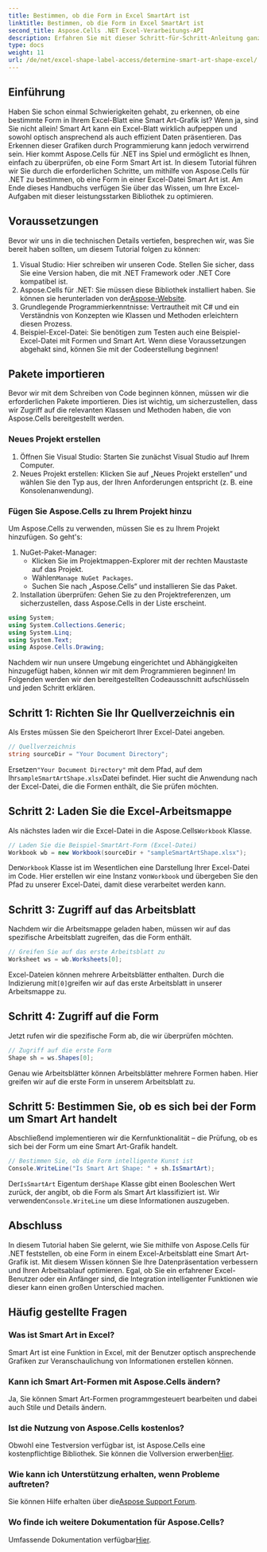 ```yaml
---
title: Bestimmen, ob die Form in Excel SmartArt ist
linktitle: Bestimmen, ob die Form in Excel SmartArt ist
second_title: Aspose.Cells .NET Excel-Verarbeitungs-API
description: Erfahren Sie mit dieser Schritt-für-Schritt-Anleitung ganz einfach, wie Sie mit Aspose.Cells für .NET prüfen, ob es sich bei einer Form in Excel um Smart Art handelt. Perfekt für die Automatisierung von Excel-Aufgaben.
type: docs
weight: 11
url: /de/net/excel-shape-label-access/determine-smart-art-shape-excel/
---
```

## Einführung
Haben Sie schon einmal Schwierigkeiten gehabt, zu erkennen, ob eine bestimmte Form in Ihrem Excel-Blatt eine Smart Art-Grafik ist? Wenn ja, sind Sie nicht allein! Smart Art kann ein Excel-Blatt wirklich aufpeppen und sowohl optisch ansprechend als auch effizient Daten präsentieren. Das Erkennen dieser Grafiken durch Programmierung kann jedoch verwirrend sein. Hier kommt Aspose.Cells für .NET ins Spiel und ermöglicht es Ihnen, einfach zu überprüfen, ob eine Form Smart Art ist. 
In diesem Tutorial führen wir Sie durch die erforderlichen Schritte, um mithilfe von Aspose.Cells für .NET zu bestimmen, ob eine Form in einer Excel-Datei Smart Art ist. Am Ende dieses Handbuchs verfügen Sie über das Wissen, um Ihre Excel-Aufgaben mit dieser leistungsstarken Bibliothek zu optimieren.
## Voraussetzungen
Bevor wir uns in die technischen Details vertiefen, besprechen wir, was Sie bereit haben sollten, um diesem Tutorial folgen zu können:
1. Visual Studio: Hier schreiben wir unseren Code. Stellen Sie sicher, dass Sie eine Version haben, die mit .NET Framework oder .NET Core kompatibel ist.
2.  Aspose.Cells für .NET: Sie müssen diese Bibliothek installiert haben. Sie können sie herunterladen von der[Aspose-Website](https://releases.aspose.com/cells/net/).
3. Grundlegende Programmierkenntnisse: Vertrautheit mit C# und ein Verständnis von Konzepten wie Klassen und Methoden erleichtern diesen Prozess.
4. Beispiel-Excel-Datei: Sie benötigen zum Testen auch eine Beispiel-Excel-Datei mit Formen und Smart Art.
Wenn diese Voraussetzungen abgehakt sind, können Sie mit der Codeerstellung beginnen!
## Pakete importieren
Bevor wir mit dem Schreiben von Code beginnen können, müssen wir die erforderlichen Pakete importieren. Dies ist wichtig, um sicherzustellen, dass wir Zugriff auf die relevanten Klassen und Methoden haben, die von Aspose.Cells bereitgestellt werden.
### Neues Projekt erstellen
1. Öffnen Sie Visual Studio:
   Starten Sie zunächst Visual Studio auf Ihrem Computer.
2. Neues Projekt erstellen:
   Klicken Sie auf „Neues Projekt erstellen“ und wählen Sie den Typ aus, der Ihren Anforderungen entspricht (z. B. eine Konsolenanwendung).
### Fügen Sie Aspose.Cells zu Ihrem Projekt hinzu
Um Aspose.Cells zu verwenden, müssen Sie es zu Ihrem Projekt hinzufügen. So geht's:
1. NuGet-Paket-Manager:
   - Klicken Sie im Projektmappen-Explorer mit der rechten Maustaste auf das Projekt.
   -  Wählen`Manage NuGet Packages`.
   - Suchen Sie nach „Aspose.Cells“ und installieren Sie das Paket.
2. Installation überprüfen:
   Gehen Sie zu den Projektreferenzen, um sicherzustellen, dass Aspose.Cells in der Liste erscheint. 
```csharp
using System;
using System.Collections.Generic;
using System.Linq;
using System.Text;
using Aspose.Cells.Drawing;
```
Nachdem wir nun unsere Umgebung eingerichtet und Abhängigkeiten hinzugefügt haben, können wir mit dem Programmieren beginnen! Im Folgenden werden wir den bereitgestellten Codeausschnitt aufschlüsseln und jeden Schritt erklären.
## Schritt 1: Richten Sie Ihr Quellverzeichnis ein
Als Erstes müssen Sie den Speicherort Ihrer Excel-Datei angeben.
```csharp
// Quellverzeichnis
string sourceDir = "Your Document Directory";
```
 Ersetzen`"Your Document Directory"` mit dem Pfad, auf dem Ihr`sampleSmartArtShape.xlsx`Datei befindet. Hier sucht die Anwendung nach der Excel-Datei, die die Formen enthält, die Sie prüfen möchten.
## Schritt 2: Laden Sie die Excel-Arbeitsmappe
 Als nächstes laden wir die Excel-Datei in die Aspose.Cells`Workbook` Klasse.
```csharp
// Laden Sie die Beispiel-SmartArt-Form (Excel-Datei)
Workbook wb = new Workbook(sourceDir + "sampleSmartArtShape.xlsx");
```
 Der`Workbook` Klasse ist im Wesentlichen eine Darstellung Ihrer Excel-Datei im Code. Hier erstellen wir eine Instanz von`Workbook` und übergeben Sie den Pfad zu unserer Excel-Datei, damit diese verarbeitet werden kann.
## Schritt 3: Zugriff auf das Arbeitsblatt
Nachdem wir die Arbeitsmappe geladen haben, müssen wir auf das spezifische Arbeitsblatt zugreifen, das die Form enthält.
```csharp
// Greifen Sie auf das erste Arbeitsblatt zu
Worksheet ws = wb.Worksheets[0];
```
 Excel-Dateien können mehrere Arbeitsblätter enthalten. Durch die Indizierung mit`[0]`greifen wir auf das erste Arbeitsblatt in unserer Arbeitsmappe zu. 
## Schritt 4: Zugriff auf die Form
Jetzt rufen wir die spezifische Form ab, die wir überprüfen möchten.
```csharp
// Zugriff auf die erste Form
Shape sh = ws.Shapes[0];
```
Genau wie Arbeitsblätter können Arbeitsblätter mehrere Formen haben. Hier greifen wir auf die erste Form in unserem Arbeitsblatt zu. 
## Schritt 5: Bestimmen Sie, ob es sich bei der Form um Smart Art handelt
Abschließend implementieren wir die Kernfunktionalität – die Prüfung, ob es sich bei der Form um eine Smart Art-Grafik handelt.
```csharp
// Bestimmen Sie, ob die Form intelligente Kunst ist
Console.WriteLine("Is Smart Art Shape: " + sh.IsSmartArt);
```
 Der`IsSmartArt` Eigentum der`Shape` Klasse gibt einen Booleschen Wert zurück, der angibt, ob die Form als Smart Art klassifiziert ist. Wir verwenden`Console.WriteLine` um diese Informationen auszugeben. 
## Abschluss
In diesem Tutorial haben Sie gelernt, wie Sie mithilfe von Aspose.Cells für .NET feststellen, ob eine Form in einem Excel-Arbeitsblatt eine Smart Art-Grafik ist. Mit diesem Wissen können Sie Ihre Datenpräsentation verbessern und Ihren Arbeitsablauf optimieren. Egal, ob Sie ein erfahrener Excel-Benutzer oder ein Anfänger sind, die Integration intelligenter Funktionen wie dieser kann einen großen Unterschied machen. 
## Häufig gestellte Fragen
### Was ist Smart Art in Excel?
Smart Art ist eine Funktion in Excel, mit der Benutzer optisch ansprechende Grafiken zur Veranschaulichung von Informationen erstellen können.
### Kann ich Smart Art-Formen mit Aspose.Cells ändern?
Ja, Sie können Smart Art-Formen programmgesteuert bearbeiten und dabei auch Stile und Details ändern.
### Ist die Nutzung von Aspose.Cells kostenlos?
Obwohl eine Testversion verfügbar ist, ist Aspose.Cells eine kostenpflichtige Bibliothek. Sie können die Vollversion erwerben[Hier](https://purchase.aspose.com/buy).
### Wie kann ich Unterstützung erhalten, wenn Probleme auftreten?
 Sie können Hilfe erhalten über die[Aspose Support Forum](https://forum.aspose.com/c/cells/9).
### Wo finde ich weitere Dokumentation für Aspose.Cells?
 Umfassende Dokumentation verfügbar[Hier](https://reference.aspose.com/cells/net/).